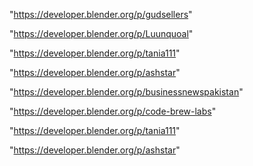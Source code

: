 "https://developer.blender.org/p/gudsellers"

"https://developer.blender.org/p/Luunquoal"

"https://developer.blender.org/p/tania111"

"https://developer.blender.org/p/ashstar"

 
"https://developer.blender.org/p/businessnewspakistan"


"https://developer.blender.org/p/code-brew-labs"


"https://developer.blender.org/p/tania111"


"https://developer.blender.org/p/ashstar"


 
